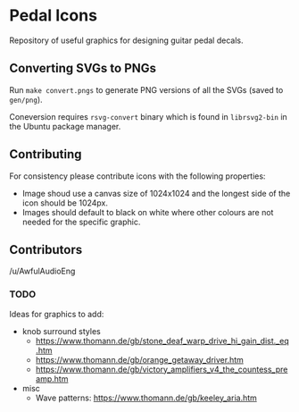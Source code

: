 # Pedal Icons

Repository of useful graphics for designing guitar pedal decals.

## Converting SVGs to PNGs

Run `make convert.pngs` to generate PNG versions of all the SVGs (saved to `gen/png`).

Coneversion requires `rsvg-convert` binary which is found in `librsvg2-bin` in the Ubuntu package manager.

## Contributing

For consistency please contribute icons with the following properties: 

- Image shoud use a canvas size of 1024x1024 and the longest side of the icon should be 1024px.
- Images should default to black on white where other colours are not needed for the specific graphic.

## Contributors

/u/AwfulAudioEng

### TODO

Ideas for graphics to add:

- knob surround styles
    - https://www.thomann.de/gb/stone_deaf_warp_drive_hi_gain_dist._eq.htm
    - https://www.thomann.de/gb/orange_getaway_driver.htm
    - https://www.thomann.de/gb/victory_amplifiers_v4_the_countess_preamp.htm
- misc 
    - Wave patterns: https://www.thomann.de/gb/keeley_aria.htm
    